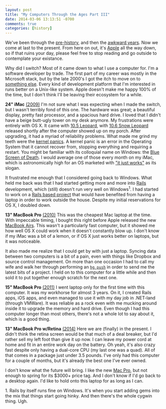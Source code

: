 ```yaml
---
layout: post
title: "My Computers Through the Ages Part III"
date: 2014-03-06 13:13:51 -0700
comments: true
categories: [history]
---
```

We've been through the [pre-history](/words/2014/01/09/my-computers-through-the-ages), and then the [awkward years](/words/2014/01/25/my-computers-through-the-ages-part-ii). Now we come at last to the present. From here on out, it's [Apple](http://apple.com) all the way down, so if that ruins your day, please feel free to stop reading and go outside to contemplate your existance.

Why did I switch? Most of it came down to what I use a computer for. I'm a software developer by trade. The first part of my career was mostly in the Microsoft stack, but by the late 2000's I got the itch to move on to [something else](/words/2013/12/02/the-frustrations-of-the-journeyman/). Every kind of development platform that I'm interested in runs better on a Unix-like system. Apple doesn't make me happy 100% of the time, but I don't think I'll be leaving their ecosystem for a while.

**24" iMac** [(2009)](http://support.apple.com/kb/sp507) I'm not sure what I was expecting when I made the switch, but I wasn't terribly fond of this one. The hardware was great; a beautiful display, pretty fast processor, and a spacious hard drive. I loved that I didn't have a beige butt-ugly tower on my desk anymore. My frustrations were entirely with OS X.  It came with [10.5 Leopard](http://www.apple.com/support/leopard/), with [10.6 Snow Leopard](http://www.apple.com/support/snowleopard/) released shortly after the computer showed up on my porch. After upgrading, it had a myriad of reliability problems. What made me grind my teeth were the [kernel panics](http://en.wikipedia.org/wiki/Kernel_panic). A kernel panic is an error in the Operating System that it cannot recover from, stopping everything and requiring a restart. You might be familiar with its colloquial name on Windows: the [Blue Screen of Death](http://en.wikipedia.org/wiki/File:Windows_XP_BSOD.png). I would average one of those every month on my iMac, which is astronomically high for an OS marketed with ["it just works"](http://a3.img.mobypicture.com/570253fecab177d9605be5d157c59e18_view.jpg) as its slogan.

It frustrated me enough that I considered going back to Windows. What held me back was that I had started getting more and more into [Rails](http://rubyonrails.org/) development, which (still) doesn't run very well on Windows<sup>1</sup>. I had started to work on a [Rails based project](/words/2013/12/26/whither-shootsy-or-how-i-tried-and-failed-a-startup) that would have benefited from having a laptop in order to work outside the house. Despite my initial reservations for OS X, I doubled down.

**13" MacBook Pro** [(2010)](http://support.apple.com/kb/sp583) This was the cheapest Mac laptop at the time. With impeccable timing, I bought this right before Apple released the new [MacBook Airs](http://www.apple.com/macbook-air/). This wasn't a particularly fast computer, but it showed me how well OS X could work when it doesn't constantly blow up. I don't know if my iMac was a bit of a lemon, or if OS X just works better on laptops, but it was noticeable.

It also made me realize that I could get by with just a laptop. Syncing data between two computers is a bit of a pain, even with things like Dropbox and source control management. On more than one occasion I had to call my wife and walk her through performing an [`hg push`](http://hgbook.red-bean.com/read/a-tour-of-mercurial-the-basics.html#x_68) in order to send me the latest bits of a project. I held on to this computer for a little while and then sold it to put together enough scratch for the next one.

**15" MacBook Pro** [(2011)](http://support.apple.com/kb/sp620) I went laptop only for the first time with this computer. It was my workhorse for almost 3 years. On it, I created Rails apps, iOS apps, and even managed to use it with my day job in .NET-land (through VMWare). It was reliable as a rock even with me mucking around inside it to upgrade the memory and hard drive. Even though I had this computer longer than most others, there's not a whole lot to say about it, which is a good thing.

**13" MacBook Pro w/Retina** [(2014)](http://support.apple.com/kb/SP691) Here we are (finally) in the present. I didn't think the retina screen would be that much of a deal breaker, but I'd rather sell my left foot than give it up now. I can leave my power cord at home and fit in an entire work day on the battery. Oh yeah, it's also crazy fast despite only having a dual-core CPU (my last one was a quad). All of that comes in a package just under 3.5 pounds. I've only had this computer for a couple of months, but it's already the best one I've ever owned.

I don't know what the future will bring. I like the new [Mac Pro](http://www.apple.com/mac-pro/), but not enough to spring for its $3000+ price tag. And I don't know if I'd go back to a desktop again. I'd like to hold onto this laptop for as long as I can. 

<div class="footnotes">
1. Rails by itself runs fine on Windows. It's when you start adding gems into the mix that things start going hinky. And then there's the whole cygwin thing. Ugh.
</div>
